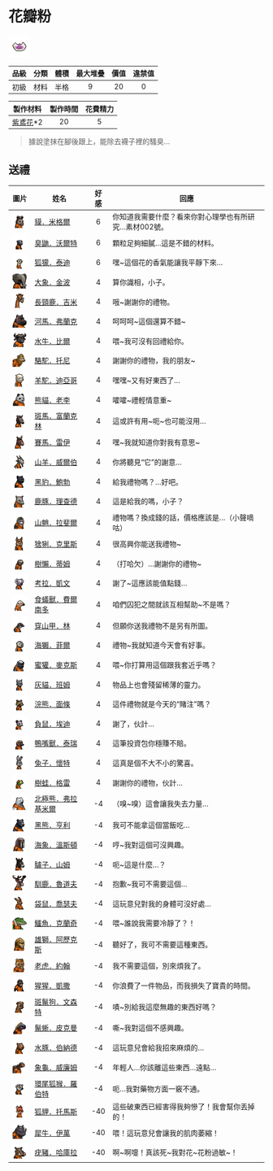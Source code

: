 # 花瓣粉

![img](images/item_pic_HBF.png)

|品級|分類|體積|最大堆疊|價值|違禁值|
|:--:|:--:|:--:|:--:|:--:|:--:|
|初級|材料|半格|9|20|0|

|製作材料|製作時間|花費精力|
|:--:|:--:|:--:|
|[紫鳶花](45-紫鳶花.md)\*2|20|5|

> 據說塗抹在腳後跟上，能除去襪子裡的騷臭…

## 送禮

|圖片|姓名|好感|回應|
|:--:|--|:--:|--|
|![img](images/tapir.png)|[貘．米格爾](貘．米格爾.md)|6|你知道我需要什麼？看來你對心理學也有所研究…素材002號。|
|![img](images/skunk.png)|[臭鼬．沃爾特](臭鼬．沃爾特.md)|6|顆粒足夠細膩…這是不錯的材料。|
|![img](images/meerkat.png)|[狐獴．泰迪](狐獴．泰迪.md)|6|嘿\~這個花的香氣能讓我平靜下來…|
|![img](images/elephant.png)|[大象．金波](大象．金波.md)|4|算你識相，小子。|
|![img](images/giraffe.png)|[長頸鹿．吉米](長頸鹿．吉米.md)|4|哦\~謝謝你的禮物。|
|![img](images/hippopotamus.png)|[河馬．弗蘭克](河馬．弗蘭克.md)|4|呵呵呵\~這個還算不錯\~|
|![img](images/AfricanBuffalo.png)|[水牛．比爾](水牛．比爾.md)|4|喂\~我可沒有回禮給你。|
|![img](images/camel.png)|[駱駝．托尼](駱駝．托尼.md)|4|謝謝你的禮物，我的朋友\~|
|![img](images/Alpaca.png)|[羊駝．迪亞哥](羊駝．迪亞哥.md)|4|嘿嘿\~又有好東西了…|
|![img](images/panda.png)|[熊貓．老李](熊貓．老李.md)|4|嚯嚯\~禮輕情意重\~|
|![img](images/zebra.png)|[斑馬．富蘭克林](斑馬．富蘭克林.md)|4|這或許有用\~呃\~也可能沒用…|
|![img](images/horse.png)|[賽馬．雷伊](賽馬．雷伊.md)|4|嘿\~我就知道你對我有意思\~|
|![img](images/goat.png)|[山羊．威爾伯](山羊．威爾伯.md)|4|你將聽見“它”的謝意…|
|![img](images/BlackPanther.png)|[黑豹．鮑勃](黑豹．鮑勃.md)|4|給我禮物嗎？…好吧。|
|![img](images/DeerDolphin.png)|[鹿豚．理查德](鹿豚．理查德.md)|4|這是給我的嗎，小子？|
|![img](images/Mandrill.png)|[山魈．拉斐爾](山魈．拉斐爾.md)|4|禮物嗎？換成錢的話，價格應該是…（小聲嘀咕）|
|![img](images/Lynx.png)|[猞猁．克里斯](猞猁．克里斯.md)|4|很高興你能送我禮物\~|
|![img](images/sloth.png)|[樹懶．蒂姆](樹懶．蒂姆.md)|4|（打哈欠）…謝謝你的禮物\~|
|![img](images/Koala.png)|[考拉．凱文](考拉．凱文.md)|4|謝了\~這應該能值點錢…|
|![img](images/Anteater.png)|[食蟻獸．費爾南多](食蟻獸．費爾南多.md)|4|咱們囚犯之間就該互相幫助\~不是嗎？|
|![img](images/pangolin.png)|[穿山甲．林](穿山甲．林.md)|4|但願你送我禮物不是另有所圖。|
|![img](images/SeaOtter.png)|[海獺．菲爾](海獺．菲爾.md)|4|禮物\~我就知道今天會有好事。|
|![img](images/HoneyBadger.png)|[蜜獾．麥克斯](蜜獾．麥克斯.md)|4|喂\~你打算用這個跟我套近乎嗎？|
|![img](images/cat.png)|[灰貓．班姆](灰貓．班姆.md)|4|物品上也會殘留稀薄的靈力。|
|![img](images/Raccoon.png)|[浣熊．面條](浣熊．面條.md)|4|這件禮物就是今天的“賭注”嗎？|
|![img](images/Possum.png)|[負鼠．埃迪](負鼠．埃迪.md)|4|謝了，伙計…|
|![img](images/platypus.png)|[鴨嘴獸．泰瑞](鴨嘴獸．泰瑞.md)|4|這筆投資包你穩賺不賠。|
|![img](images/rabbit.png)|[兔子．懷特](兔子．懷特.md)|4|這真是個不大不小的驚喜。|
|![img](images/Treefrog.png)|[樹蛙．格雷](樹蛙．格雷.md)|4|謝謝你的禮物，伙計…|
|![img](images/PolarBear.png)|[北極熊．弗拉基米爾](北極熊．弗拉基米爾.md)|-4|（嗅\~嗅）這會讓我失去力量…|
|![img](images/BlackBear.png)|[黑熊．亨利](黑熊．亨利.md)|-4|我可不能拿這個當飯吃…|
|![img](images/walrus.png)|[海象．溫斯頓](海象．溫斯頓.md)|-4|哼\~我對這個可沒興趣。|
|![img](images/donkey.png)|[驢子．山姆](驢子．山姆.md)|-4|呃\~這是什麼…？|
|![img](images/reindeer.png)|[馴鹿．魯道夫](馴鹿．魯道夫.md)|-4|抱歉\~我可不需要這個…|
|![img](images/kangaroo.png)|[袋鼠．喬瑟夫](袋鼠．喬瑟夫.md)|-4|這玩意兒對我的身體可沒好處…|
|![img](images/crocodile.png)|[鱷魚．克蘭奇](鱷魚．克蘭奇.md)|-4|喂\~誰說我需要冷靜了？！|
|![img](images/lion.png)|[雄獅．阿歷克斯](雄獅．阿歷克斯.md)|-4|聽好了，我可不需要這種東西。|
|![img](images/tiger.png)|[老虎．約翰](老虎．約翰.md)|-4|我不需要這個，別來煩我了。|
|![img](images/chimpanzee.png)|[猩猩．凱撒](猩猩．凱撒.md)|-4|你浪費了一件物品，而我損失了寶貴的時間。|
|![img](images/SpottedHyaena.png)|[斑鬣狗．文森特](斑鬣狗．文森特.md)|-4|嘖\~別給我這麼無趣的東西好嗎？|
|![img](images/MarineIguana.png)|[鬣蜥．皮克曼](鬣蜥．皮克曼.md)|-4|嘶\~我對這個不感興趣。|
|![img](images/Capybara.png)|[水豚．伯納德](水豚．伯納德.md)|-4|這玩意兒會給我招來麻煩的…|
|![img](images/Tortoise.png)|[象龜．威廉姆](象龜．威廉姆.md)|-4|年輕人…你該離這些東西…遠點…|
|![img](images/RingTailedLemur.png)|[環尾狐猴．羅伯特](環尾狐猴．羅伯特.md)|-4|呃…我對藥物方面一竅不通。|
|![img](images/fox.png)|[狐貍．托馬斯](狐貍．托馬斯.md)|-40|這些破東西已經害得我夠慘了！我會幫你丟掉的！|
|![img](images/rhinoceros.png)|[犀牛．伊萬](犀牛．伊萬.md)|-40|喂！這玩意兒會讓我的肌肉萎縮！|
|![img](images/Warthog.png)|[疣豬．哈庫拉](疣豬．哈庫拉.md)|-40|啊\~啊嚏！真該死\~我對花\~花粉過敏\~！|

